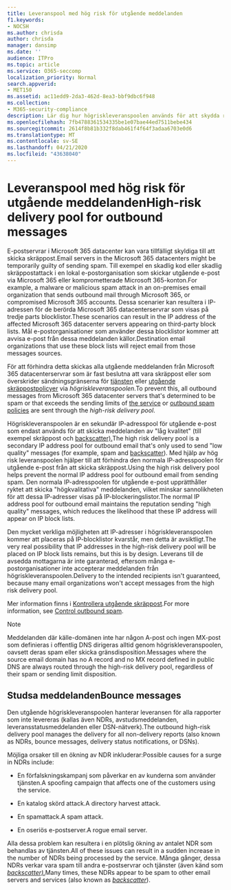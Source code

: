```yaml
---
title: Leveranspool med hög risk för utgående meddelanden
f1.keywords:
- NOCSH
ms.author: chrisda
author: chrisda
manager: dansimp
ms.date: ''
audience: ITPro
ms.topic: article
ms.service: O365-seccomp
localization_priority: Normal
search.appverid:
- MET150
ms.assetid: ac11edd9-2da3-462d-8ea3-bbf9dbc6f948
ms.collection:
- M365-security-compliance
description: Lär dig hur högriskleveranspoolen används för att skydda ryktet för e-postservrar i Microsoft 365-datacenter.
ms.openlocfilehash: 7fb4788361534335be1e07bae44ed7511bebe434
ms.sourcegitcommit: 2614f8b81b332f8dab461f4f64f3adaa6703e0d6
ms.translationtype: MT
ms.contentlocale: sv-SE
ms.lasthandoff: 04/21/2020
ms.locfileid: "43638040"
---
```

# <a name="high-risk-delivery-pool-for-outbound-messages"></a><span data-ttu-id="74227-103">Leveranspool med hög risk för utgående meddelanden</span><span class="sxs-lookup"><span data-stu-id="74227-103">High-risk delivery pool for outbound messages</span></span>

<span data-ttu-id="74227-104">E-postservrar i Microsoft 365 datacenter kan vara tillfälligt skyldiga till att skicka skräppost.</span><span class="sxs-lookup"><span data-stu-id="74227-104">Email servers in the Microsoft 365 datacenters might be temporarily guilty of sending spam.</span></span> <span data-ttu-id="74227-105">Till exempel en skadlig kod eller skadlig skräppostattack i en lokal e-postorganisation som skickar utgående e-post via Microsoft 365 eller komprometterade Microsoft 365-konton.</span><span class="sxs-lookup"><span data-stu-id="74227-105">For example, a malware or malicious spam attack in an on-premises email organization that sends outbound mail through Microsoft 365, or compromised Microsoft 365 accounts.</span></span> <span data-ttu-id="74227-106">Dessa scenarier kan resultera i IP-adressen för de berörda Microsoft 365 datacenterservrar som visas på tredje parts blocklistor.</span><span class="sxs-lookup"><span data-stu-id="74227-106">These scenarios can result in the IP address of the affected Microsoft 365 datacenter servers appearing on third-party block lists.</span></span> <span data-ttu-id="74227-107">Mål e-postorganisationer som använder dessa blocklistor kommer att avvisa e-post från dessa meddelanden källor.</span><span class="sxs-lookup"><span data-stu-id="74227-107">Destination email organizations that use these block lists will reject email from those messages sources.</span></span>

<span data-ttu-id="74227-108">För att förhindra detta skickas alla utgående meddelanden från Microsoft 365 datacenterservrar som är fast beslutna att vara skräppost eller som överskrider sändningsgränserna för [tjänsten](https://docs.microsoft.com/office365/servicedescriptions/exchange-online-service-description/exchange-online-limits#sending-limits-across-office-365-options) eller [utgående skräppostpolicyer](configure-the-outbound-spam-policy.md) via _högriskleveranspoolen_.</span><span class="sxs-lookup"><span data-stu-id="74227-108">To prevent this, all outbound messages from Microsoft 365 datacenter servers that's determined to be spam or that exceeds the sending limits of [the service](https://docs.microsoft.com/office365/servicedescriptions/exchange-online-service-description/exchange-online-limits#sending-limits-across-office-365-options) or [outbound spam policies](configure-the-outbound-spam-policy.md) are sent through the _high-risk delivery pool_.</span></span>

<span data-ttu-id="74227-109">Högriskleveranspoolen är en sekundär IP-adresspool för utgående e-post som endast används för att skicka meddelanden av "låg kvalitet" (till exempel skräppost och [backscatter).](backscatter-messages-and-eop.md)</span><span class="sxs-lookup"><span data-stu-id="74227-109">The high risk delivery pool is a secondary IP address pool for outbound email that's only used to send "low quality" messages (for example, spam and [backscatter](backscatter-messages-and-eop.md)).</span></span> <span data-ttu-id="74227-110">Med hjälp av hög risk leveranspoolen hjälper till att förhindra den normala IP-adresspoolen för utgående e-post från att skicka skräppost.</span><span class="sxs-lookup"><span data-stu-id="74227-110">Using the high risk delivery pool helps prevent the normal IP address pool for outbound email from sending spam.</span></span> <span data-ttu-id="74227-111">Den normala IP-adresspoolen för utgående e-post upprätthåller ryktet att skicka "högkvalitativa" meddelanden, vilket minskar sannolikheten för att dessa IP-adresser visas på IP-blockeringslistor.</span><span class="sxs-lookup"><span data-stu-id="74227-111">The normal IP address pool for outbound email maintains the reputation sending "high quality" messages, which reduces the likelihood that these IP address will appear on IP block lists.</span></span>

<span data-ttu-id="74227-112">Den mycket verkliga möjligheten att IP-adresser i högriskleveranspoolen kommer att placeras på IP-blocklistor kvarstår, men detta är avsiktligt.</span><span class="sxs-lookup"><span data-stu-id="74227-112">The very real possibility that IP addresses in the high-risk delivery pool will be placed on IP block lists remains, but this is by design.</span></span> <span data-ttu-id="74227-113">Leverans till de avsedda mottagarna är inte garanterad, eftersom många e-postorganisationer inte accepterar meddelanden från högriskleveranspoolen.</span><span class="sxs-lookup"><span data-stu-id="74227-113">Delivery to the intended recipients isn't guaranteed, because many email organizations won't accept messages from the high risk delivery pool.</span></span>

<span data-ttu-id="74227-114">Mer information finns i [Kontrollera utgående skräppost](outbound-spam-controls.md).</span><span class="sxs-lookup"><span data-stu-id="74227-114">For more information, see [Control outbound spam](outbound-spam-controls.md).</span></span>

> [!NOTE]
> <span data-ttu-id="74227-115">Meddelanden där källe-domänen inte har någon A-post och ingen MX-post som definieras i offentlig DNS dirigeras alltid genom högriskleveranspoolen, oavsett deras spam eller skicka gränsdisposition.</span><span class="sxs-lookup"><span data-stu-id="74227-115">Messages where the source email domain has no A record and no MX record defined in public DNS are always routed through the high-risk delivery pool, regardless of their spam or sending limit disposition.</span></span>

## <a name="bounce-messages"></a><span data-ttu-id="74227-116">Studsa meddelanden</span><span class="sxs-lookup"><span data-stu-id="74227-116">Bounce messages</span></span>

<span data-ttu-id="74227-117">Den utgående högriskleveranspoolen hanterar leveransen för alla rapporter som inte levereras (kallas även NDRs, avstudsmeddelanden, leveransstatusmeddelanden eller DSN-nätverk).</span><span class="sxs-lookup"><span data-stu-id="74227-117">The outbound high-risk delivery pool manages the delivery for all non-delivery reports (also known as NDRs, bounce messages, delivery status notifications, or DSNs).</span></span>

<span data-ttu-id="74227-118">Möjliga orsaker till en ökning av NDR inkluderar:</span><span class="sxs-lookup"><span data-stu-id="74227-118">Possible causes for a surge in NDRs include:</span></span>

- <span data-ttu-id="74227-119">En förfalskningskampanj som påverkar en av kunderna som använder tjänsten.</span><span class="sxs-lookup"><span data-stu-id="74227-119">A spoofing campaign that affects one of the customers using the service.</span></span>

- <span data-ttu-id="74227-120">En katalog skörd attack.</span><span class="sxs-lookup"><span data-stu-id="74227-120">A directory harvest attack.</span></span>

- <span data-ttu-id="74227-121">En spamattack.</span><span class="sxs-lookup"><span data-stu-id="74227-121">A spam attack.</span></span>

- <span data-ttu-id="74227-122">En oseriös e-postserver.</span><span class="sxs-lookup"><span data-stu-id="74227-122">A rogue email server.</span></span>

<span data-ttu-id="74227-123">Alla dessa problem kan resultera i en plötslig ökning av antalet NDR som behandlas av tjänsten.</span><span class="sxs-lookup"><span data-stu-id="74227-123">All of these issues can result in a sudden increase in the number of NDRs being processed by the service.</span></span> <span data-ttu-id="74227-124">Många gånger, dessa NDRs verkar vara spam till andra e-postservrar och tjänster (även känd som _[backscatter).](backscatter-messages-and-eop.md)_</span><span class="sxs-lookup"><span data-stu-id="74227-124">Many times, these NDRs appear to be spam to other email servers and services (also known as _[backscatter](backscatter-messages-and-eop.md)_).</span></span>

